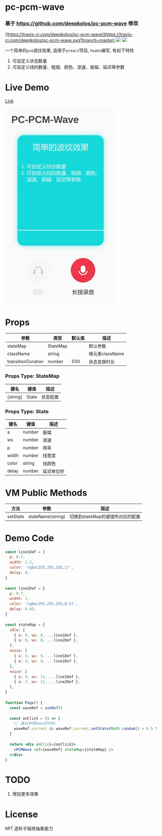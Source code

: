 # pc-pcm-wave

###  基于  https://github.com/deepkolos/pc-pcm-wave  修改

![https://travis-ci.com/deepkolos/pc-pcm-wave](https://travis-ci.com/deepkolos/pc-pcm-wave.svg?branch=master)
![](https://img.shields.io/npm/dt/pc-pcm-wave.svg)
![](https://img.shields.io/npm/v/pc-pcm-wave.svg)

一个简单的`pcm`波纹效果, 适用于`preact`项目, `hooks`编写, 有如下特性

1. 可自定义状态数量
2. 可自定义线的数量、粗细、颜色、波速、振幅、延迟等参数


# Live Demo

[Link](https://deepkolos.github.io/pc-pcm-wave/)

![demo](https://raw.githubusercontent.com/deepkolos/pc-pcm-wave/master/demo.webp)

# Props

| 参数               | 类型     | 默认值 | 描述            |
| ------------------ | -------- | ------ | --------------- |
| stateMap           | StateMap |        | 默认参数        |
| className          | string   |        | 根元素className |
| transitionDuration | number   | 500    | 状态变换时长    |

### Props Type: StateMap

| 键名     | 键值  | 描述     |
| -------- | ----- | -------- |
| [string] | State | 状态配置 |

### Props Type: State

| 键名  | 键值   | 描述       |
| ----- | ------ | ---------- |
| a     | number | 振幅       |
| ws    | number | 波速       |
| p     | number | 频率       |
| width | number | 线宽度     |
| color | string | 线颜色     |
| delay | number | 延迟单位秒 |

# VM Public Methods

| 方法     | 参数              | 描述                             |
| -------- | ----------------- | -------------------------------- |
| setState | stateName(string) | 切换到stateMap的键值所对应的配置 |

# Demo Code

```jsx
const line1Def = {
  p: 0.7,
  width: 1.3,
  color: 'rgba(255,255,255,1)',
  delay: 0,
}

const line2Def = {
  p: 0.7,
  width: 1,
  color: 'rgba(255,255,255,0.5)',
  delay: 0.45,
}

const stateMap = {
  idle: [
    { a: 0, ws: 0, ...line1Def },
    { a: 0, ws: 0, ...line2Def },
  ],
  noise: [
    { a: 4, ws: 9, ...line1Def },
    { a: 3, ws: 9, ...line2Def },
  ],
  voice: [
    { a: 9, ws: 11, ...line1Def },
    { a: 7, ws: 11, ...line2Def },
  ],
}

function Page() {
  const waveRef = useRef()

  const onClick = () => {
    // 建议参考Demo的代码
    waveRef.current && waveRef.current.setState(Math.random() > 0.5 ? 'noise' : 'voice')
  }

  return <div onClick={onClick}>
    <PCMWave ref={waveRef} stateMap={stateMap} />
  </div>
}
```

# TODO

1. 增加更多效果

# License

MIT 造轮子锻炼抽象能力
